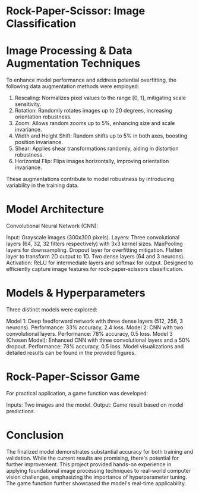 # Rock-Paper-Scissor: Image Classification
# Image Processing & Data Augmentation Techniques
To enhance model performance and address potential overfitting, the following data augmentation methods were employed:

1. Rescaling: Normalizes pixel values to the range [0, 1], mitigating scale sensitivity.
2. Rotation: Randomly rotates images up to 20 degrees, increasing orientation robustness.
3. Zoom: Allows random zooms up to 5%, enhancing size and scale invariance.
4. Width and Height Shift: Random shifts up to 5% in both axes, boosting position invariance.
5. Shear: Applies shear transformations randomly, aiding in distortion robustness.
6. Horizontal Flip: Flips images horizontally, improving orientation invariance.

These augmentations contribute to model robustness by introducing variability in the training data.

# Model Architecture
Convolutional Neural Network (CNN):

Input: Grayscale images (300x300 pixels).
Layers:
Three convolutional layers (64, 32, 32 filters respectively) with 3x3 kernel sizes.
MaxPooling layers for downsampling.
Dropout layer for overfitting mitigation.
Flatten layer to transform 2D output to 1D.
Two dense layers (64 and 3 neurons).
Activation: ReLU for intermediate layers and softmax for output.
Designed to efficiently capture image features for rock-paper-scissors classification.

# Models & Hyperparameters
Three distinct models were explored:

Model 1: Deep feedforward network with three dense layers (512, 256, 3 neurons).
Performance: 33% accuracy, 2.4 loss.
Model 2: CNN with two convolutional layers.
Performance: 78% accuracy, 0.5 loss.
Model 3 (Chosen Model): Enhanced CNN with three convolutional layers and a 50% dropout.
Performance: 78% accuracy, 0.5 loss.
Model visualizations and detailed results can be found in the provided figures.

# Rock-Paper-Scissor Game
For practical application, a game function was developed:

Inputs: Two images and the model.
Output: Game result based on model predictions.

# Conclusion
The finalized model demonstrates substantial accuracy for both training and validation. While the current results are promising, there's potential for further improvement. This project provided hands-on experience in applying foundational image processing techniques to real-world computer vision challenges, emphasizing the importance of hyperparameter tuning. The game function further showcased the model's real-time applicability.
